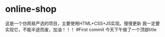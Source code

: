 # online-shop
这是一个仿网易严选的项目，主要使用HTML+CSS+JS实现。慢慢更新
我一定要实现它，不能半途而废，加油！！！
#First commit
今天下午做了一个顶部title
